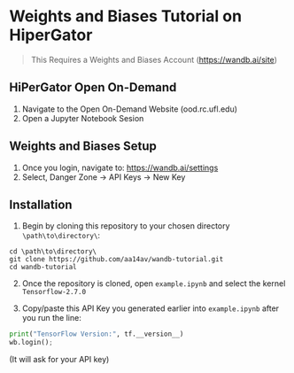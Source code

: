 # Weights and Biases Tutorial on HiperGator
>This Requires a Weights and Biases Account (https://wandb.ai/site)

## HiPerGator Open On-Demand
1. Navigate to the Open On-Demand Website (ood.rc.ufl.edu)
2. Open a Jupyter Notebook Sesion 

## Weights and Biases Setup
1. Once you login, navigate to: https://wandb.ai/settings
2. Select, Danger Zone -> API Keys -> New Key

## Installation
1. Begin by cloning this repository to your chosen directory `\path\to\directory\`:

```
cd \path\to\directory\
git clone https://github.com/aa14av/wandb-tutorial.git
cd wandb-tutorial
```

2. Once the repository is cloned, open `example.ipynb` and select the kernel `Tensorflow-2.7.0`
   
3. Copy/paste this API Key you generated earlier into `example.ipynb` after you run the line:
   
```python
print("TensorFlow Version:", tf.__version__)
wb.login(); 
```
(It will ask for your API key) 


